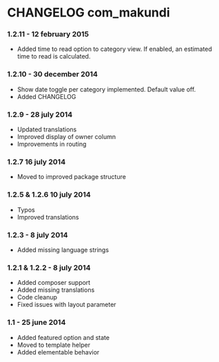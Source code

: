 # CHANGELOG com_makundi### 1.2.11 - 12 february 2015* Added time to read option to category view. If enabled, an estimated time to read is calculated.### 1.2.10 - 30 december 2014* Show date toggle per category implemented. Default value off.* Added CHANGELOG### 1.2.9 - 28 july 2014* Updated translations* Improved display of owner column* Improvements in routing### 1.2.7 16 july 2014* Moved to improved package structure### 1.2.5 & 1.2.6 10 july 2014* Typos* Improved translations### 1.2.3 - 8 july 2014* Added missing language strings### 1.2.1 & 1.2.2 - 8 july 2014* Added composer support* Added missing translations* Code cleanup* Fixed issues with layout parameter### 1.1 - 25 june 2014* Added featured option and state* Moved to template helper* Added elementable behavior